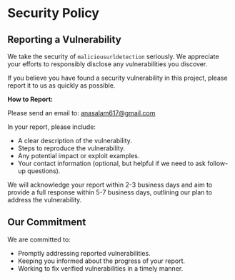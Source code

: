 # Security Policy

## Reporting a Vulnerability

We take the security of `maliciousurldetection` seriously. We appreciate your efforts to responsibly disclose any vulnerabilities you discover.

If you believe you have found a security vulnerability in this project, please report it to us as quickly as possible.

**How to Report:**

Please send an email to: anasalam617@gmail.com

In your report, please include:
* A clear description of the vulnerability.
* Steps to reproduce the vulnerability.
* Any potential impact or exploit examples.
* Your contact information (optional, but helpful if we need to ask follow-up questions).

We will acknowledge your report within 2-3 business days and aim to provide a full response within 5-7 business days, outlining our plan to address the vulnerability.

## Our Commitment

We are committed to:
* Promptly addressing reported vulnerabilities.
* Keeping you informed about the progress of your report.
* Working to fix verified vulnerabilities in a timely manner.
